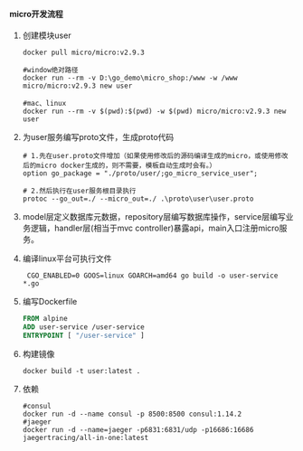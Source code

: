 #### micro开发流程

1. 创建模块user
    ```shell
    docker pull micro/micro:v2.9.3
    
    #window绝对路径
    docker run --rm -v D:\go_demo\micro_shop:/www -w /www micro/micro:v2.9.3 new user
    
    #mac、linux
    docker run --rm -v $(pwd):$(pwd) -w $(pwd) micro/micro:v2.9.3 new user
    ```

2. 为user服务编写proto文件，生成proto代码
    ```shell
    # 1.先在user.proto文件增加（如果使用修改后的源码编译生成的micro，或使用修改后的micro docker生成的，则不需要，模板自动生成时会有。）
    option go_package = "./proto/user/;go_micro_service_user";
    
    # 2.然后执行在user服务根目录执行
    protoc --go_out=./ --micro_out=./ .\proto\user\user.proto
    ```

3. model层定义数据库元数据，repository层编写数据库操作，service层编写业务逻辑，handler层(相当于mvc controller)暴露api，main入口注册micro服务。
4. 编译linux平台可执行文件
   ```shell
    CGO_ENABLED=0 GOOS=linux GOARCH=amd64 go build -o user-service *.go
   ```
5. 编写Dockerfile
   ```dockerfile
   FROM alpine
   ADD user-service /user-service
   ENTRYPOINT [ "/user-service" ]
   ```
6. 构建镜像
   ```shell
   docker build -t user:latest .
   ```
   
7. 依赖
   ```shell
   #consul
   docker run -d --name consul -p 8500:8500 consul:1.14.2
   #jaeger
   docker run -d --name=jaeger -p6831:6831/udp -p16686:16686 jaegertracing/all-in-one:latest
   ```